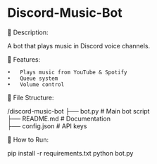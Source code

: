 # Discord-Music-Bot

📌 Description:

A bot that plays music in Discord voice channels.

📜 Features:

	•	Plays music from YouTube & Spotify
	•	Queue system
	•	Volume control

📂 File Structure:

/discord-music-bot
 ├── bot.py         # Main bot script  
 ├── README.md      # Documentation  
 ├── config.json    # API keys  

🚀 How to Run:

pip install -r requirements.txt
python bot.py


